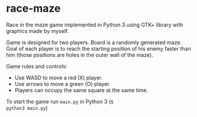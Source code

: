 # race-maze
Race in the maze game implemented in Python 3 using GTK+ library with graphics made by myself.  <br />

Game is designed for two players. Board is a randomly generated maze. Goal of each player is to reach the starting position of his enemy faster than him (those positions are holes in the outer wall of the maze).

Game rules and controls:
<ul>
  <li>Use WASD to move a red (X) player.</li>
  <li>Use arrows to move a green (O) player.</li>
  <li>Players can occupy the same square at the same time.</li>
</ul>

To start the game run <code>main.py</code> in Python 3 (<code>$ python3 main.py</code>)
